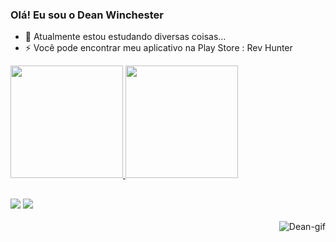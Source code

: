 ### Olá! Eu sou o Dean Winchester

- 🤔 Atualmente estou estudando diversas coisas...
- ⚡ Você pode encontrar meu aplicativo na Play Store : Rev Hunter

<div>
  <a href="https://beacons.ai/Dean6767">
  <img height="180em" src="https://github-readme-stats.vercel.app/api?username=Dean6767&show_icons=true&theme=dark&include_all_commits=true&count_private=true"/>
  <img height="180em" src="https://github-readme-stats.vercel.app/api/top-langs/?username=Dean6767&layout=compact&langs_count=16&theme=dark"/>
</div>
  
  ##
  
<div>
  <a href="https://t.me/GUGUHOMEMDELETRAS" target="_blank"><img src="https://img.shields.io/badge/Telegram-2CA5E0?style=for-the-badge&logo=telegram&logoColor=white" target="_blank"></a>
  <a href = "mailto:gu013533@gmail.com"><img src="https://img.shields.io/badge/Gmail-D14836?style=for-the-badge&logo=gmail&logoColor=white" target="_blank"></a>
<div>
  
  <div style="display: inline_block"><br>
      <img align="right" alt="Dean-gif" src="https://media0.giphy.com/media/MWUFcRYVWwBozRYnAG/giphy.gif?cid=790b76111dc7baef161d3a86be2fbd7ae35b9e82eee26a31&rid=giphy.gif&ct=g">
</div>
